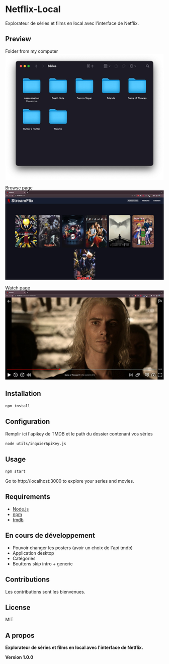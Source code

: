 
# Netflix-Local

Explorateur de séries et films en local avec l'interface de Netflix.


## Preview

Folder from my computer
![Alt text](<public/assets/readme/Screenshot 2023-12-04 at 20.23.48.jpeg>)

Browse page
![Alt text](<public/assets/readme/Screenshot 2023-12-04 at 20.22.23.jpeg>)

Watch page
![Alt text](<public/assets/readme/Screenshot 2023-12-04 at 20.23.03.jpeg>)

## Installation

```bash
npm install
```

## Configuration
Remplir ici l'apikey de TMDB et le path du dossier contenant vos séries
```bash
node utils/inquierApiKey.js
```

## Usage

```bash
npm start
```

Go to http://localhost:3000 to explore your series and movies.


## Requirements

- [Node.js](https://nodejs.org/en/)
- [npm](https://www.npmjs.com/)
- [tmdb](https://www.themoviedb.org/)

## En cours de développement

- Pouvoir changer les posters (avoir un choix de l'api tmdb)
- Application desktop
- Catégories
- Bouttons skip intro + generic

## Contributions

Les contributions sont les bienvenues.

## License

MIT


## A propos

**Explorateur de séries et films en local avec l'interface de Netflix.**

**Version 1.0.0**

